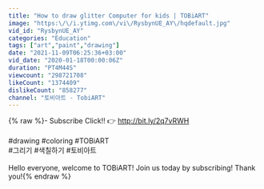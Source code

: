 ```yaml
---
title: "How to draw glitter Computer for kids | TOBiART"
image: "https:\/\/i.ytimg.com\/vi\/RysbynUE_AY\/hqdefault.jpg"
vid_id: "RysbynUE_AY"
categories: "Education"
tags: ["art","paint","drawing"]
date: "2021-11-09T06:25:36+03:00"
vid_date: "2020-01-18T00:00:06Z"
duration: "PT4M44S"
viewcount: "298721708"
likeCount: "1374409"
dislikeCount: "858277"
channel: "토비아트 - TobiART"
---
```

{% raw %}- Subscribe Click!! 👉 <a rel="nofollow" target="blank" href="http://bit.ly/2q7vRWH">http://bit.ly/2q7vRWH</a><br /><br />#drawing #coloring #TOBiART<br />#그리기 #색칠하기 #토비아트<br /><br />Hello everyone, welcome to TOBiART! Join us today by subscribing! Thank you!{% endraw %}
